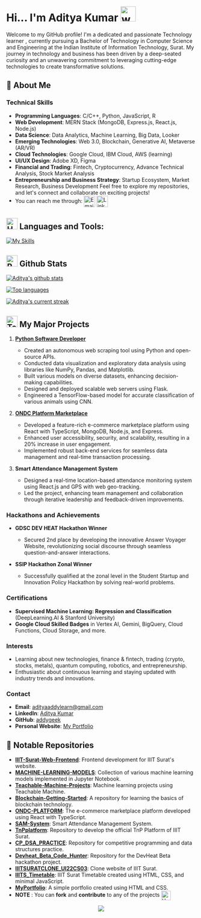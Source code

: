 # Hi... I'm Aditya Kumar  <img src="https://user-images.githubusercontent.com/72663882/171687151-bb31c996-c9d2-49c8-b593-734946893b23.gif" alt="waving hand gif" aria-hidden="true" width="40" />

Welcome to my GitHub profile! I'm a dedicated and passionate Technology learner , currently pursuing a Bachelor of Technology in Computer Science and Engineering at the Indian Institute of Information Technology, Surat. My journey in technology and business has been driven by a deep-seated curiosity and an unwavering commitment to leveraging cutting-edge technologies to create transformative solutions.

## 🚀 About Me

### Technical Skills
- **Programming Languages**: C/C++, Python, JavaScript, R
- **Web Development**: MERN Stack (MongoDB, Express.js, React.js, Node.js)
- **Data Science**: Data Analytics, Machine Learning, Big Data, Looker
- **Emerging Technologies**: Web 3.0, Blockchain, Generative AI, Metaverse (AR/VR)
- **Cloud Technologies**: Google Cloud, IBM Cloud, AWS (learning)
- **UI/UX Design**: Adobe XD, Figma
- **Financial and Trading**: Fintech, Cryptocurrency, Advance Technical Analysis, Stock Market Analysis
- **Entrepreneurship and Business Strategy**: Startup Ecosystem, Market Research, Business Development
Feel free to explore my repositories, and let's connect and collaborate on exciting projects!
- You can reach me through: </a> <a href="mailto:adityaaddylearn@gmail.com" title="Email"><img alt="Email" src="https://img.shields.io/badge/Gmail-D14836?style=for-the-badge&logo=gmail&logoColor=white" height="30" align="center"/></a> <a href="https://www.linkedin.com/in/aditya-kumar-learner"><img  alt="LinkedIn" title="LinkedIn" src="https://img.shields.io/static/v1?message=LinkedIn&logo=linkedin&label=&color=0077B5&logoColor=white&labelColor=&style=for-the-badge" height="30" align="center" /></a> 


## <img src="https://raw.githubusercontent.com/Tarikul-Islam-Anik/Animated-Fluent-Emojis/master/Emojis/Objects/Hammer%20and%20Wrench.png" alt="Hammer and Wrench" width="30" height="30" /> **Languages and Tools:**  
[![My Skills](https://skillicons.dev/icons?i=html,css,tailwind,js,react,vite,ts,next,expressjs,nodejs,mongodb,firebase,md,git,github,vscode,jest,styledcomponents,postman,stackoverflow&perline=13)](#)

## <img src="https://raw.githubusercontent.com/Tarikul-Islam-Anik/Animated-Fluent-Emojis/master/Emojis/Travel%20and%20places/Rocket.png" alt="Rocket" width="30" height="30" /> Github Stats 

 [![Aditya's github stats](https://bad-apple-github-readme.vercel.app/api?username=addygeek&show_icons=true&count_private=true&line_height=20&icon_color=00b3ff&theme=blue-green&title_color=00b3ff)](#)
 
 [![Top languages](https://github-readme-mwendwa.vercel.app/api/top-langs/?username=addygeek&layout=compact&count_private=true&theme=blue-green&title_color=00b3ff)](#)

[![Aditya's current streak](https://streak-stats.demolab.com/?user=addygeek&count_private=true&theme=blue-green&title_color=00b3ff)](#)



## <img src="https://raw.githubusercontent.com/Tarikul-Islam-Anik/Animated-Fluent-Emojis/master/Emojis/People/Technologist.png" alt="Technologist" width="30" height="30" /> My Major Projects 

1. **[Python Software Developer](https://github.com/addygeek/MACHINE-LEARNING-MODELS)**
   - Created an autonomous web scraping tool using Python and open-source APIs.
   - Conducted data visualization and exploratory data analysis using libraries like NumPy, Pandas, and Matplotlib.
   - Built various models on diverse datasets, enhancing decision-making capabilities.
   - Designed and deployed scalable web servers using Flask.
   - Engineered a TensorFlow-based model for accurate classification of various animals using CNN.

2. **[ONDC Platform Marketplace](https://github.com/addygeek/ONDC-PLATFORM)**
   - Developed a feature-rich e-commerce marketplace platform using React with TypeScript, MongoDB, Node.js, and Express.
   - Enhanced user accessibility, security, and scalability, resulting in a 20% increase in user engagement.
   - Implemented robust back-end services for seamless data management and real-time transaction processing.

3. **Smart Attendance Management System**
   - Designed a real-time location-based attendance monitoring system using React.js and GPS with web geo-tracking.
   - Led the project, enhancing team management and collaboration through iterative leadership and feedback-driven improvements.

### Hackathons and Achievements
- **GDSC DEV HEAT Hackathon Winner**
  - Secured 2nd place by developing the innovative Answer Voyager Website, revolutionizing social discourse through seamless question-and-answer interactions.

- **SSIP Hackathon Zonal Winner**
  - Successfully qualified at the zonal level in the Student Startup and Innovation Policy Hackathon by solving real-world problems.

### Certifications
- **Supervised Machine Learning: Regression and Classification** (DeepLearning.AI & Stanford University)
- **Google Cloud Skilled Badges** in Vertex AI, Gemini, BigQuery, Cloud Functions, Cloud Storage, and more.

### Interests
- Learning about new technologies, finance & fintech, trading (crypto, stocks, metals), quantum computing, robotics, and entrepreneurship.
- Enthusiastic about continuous learning and staying updated with industry trends and innovations.

### Contact
- **Email**: [adityaaddylearn@gmail.com](mailto:adityaaddylearn@gmail.com)
- **LinkedIn**: [Aditya Kumar](https://www.linkedin.com/in/aditya-kumar-learner)
- **GitHub**: [addygeek](https://github.com/addygeek)
- **Personal Website**: [My Portfolio](https://addygeek.github.io/MyPortfolio/)

## 📂 Notable Repositories
- **[IIIT-Surat-Web-Frontend](https://github.com/addygeek/IIIT-Surat-Web-Frontend)**: Frontend development for IIIT Surat's website.
- **[MACHINE-LEARNING-MODELS](https://github.com/addygeek/MACHINE-LEARNING-MODELS)**: Collection of various machine learning models implemented in Jupyter Notebook.
- **[Teachable-Machine-Projects](https://github.com/addygeek/Teachable-Machine-Projects)**: Machine learning projects using Teachable Machine.
- **[Blockchain-Getting-Started](https://github.com/addygeek/Blockchain-Getting-Started)**: A repository for learning the basics of blockchain technology.
- **[ONDC-PLATFORM](https://github.com/addygeek/ONDC-PLATFORM)**: The e-commerce marketplace platform developed using React with TypeScript.
- **[SAM-System](https://github.com/addygeek/SAM-System)**: Smart Attendance Management System.
- **[TnPplatform](https://github.com/addygeek/TnPplatform)**: Repository to develop the official TnP Platform of IIIT Surat.
- **[CP_DSA_PRACTICE](https://github.com/addygeek/CP_DSA_PRACTICE)**: Repository for competitive programming and data structures practice.
- **[Devheat_Beta_Code_Hunter](https://github.com/addygeek/Devheat_Beta_Code_Hunter)**: Repository for the DevHeat Beta hackathon project.
- **[IIITSURATCLONE_UI22CS03](https://github.com/addygeek/IIITSURATCLONE_UI22CS03)**: Clone website of IIIT Surat.
- **[IIITS_Timetable](https://github.com/addygeek/IIITS_Timetable)**: IIIT Surat Timetable created using HTML, CSS, and minimal JavaScript.
- **[MyPortfolio](https://github.com/addygeek/MyPortfolio)**: A simple portfolio created using HTML and CSS.
- **NOTE** : You can **fork** and **contribute** to any of the projects <img src="https://raw.githubusercontent.com/Tarikul-Islam-Anik/Animated-Fluent-Emojis/master/Emojis/Hand%20gestures/Handshake.png" alt="Handshake" width="25" height="25" align="center" />

 
<p align="center">
     <img src="https://capsule-render.vercel.app/api?type=waving&color=gradient&height=100&section=footer"/>
</p>

